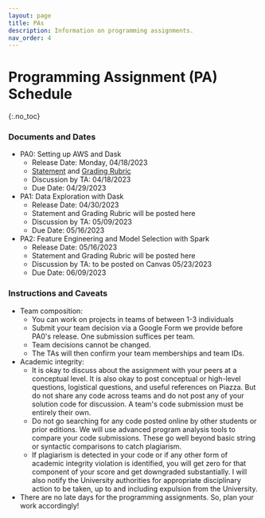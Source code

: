 ```yaml
---
layout: page
title: PAs
description: Information on programming assignments.
nav_order: 4
---
```


# Programming Assignment (PA) Schedule 
{:.no_toc}

### Documents and Dates
- PA0: Setting up AWS and Dask
    - Release Date: Monday, 04/18/2023
    - [Statement](resources/PAs/PA0.pdf) and [Grading Rubric](resources/PAs/PA0_Grading_Rubric.pdf)
    - Discussion by TA: 04/18/2023
    - Due Date: 04/29/2023
- PA1: Data Exploration with Dask
    - Release Date: 04/30/2023
    - Statement and Grading Rubric will be posted here
    - Discussion by TA: 05/09/2023
    - Due Date: 05/16/2023
- PA2: Feature Engineering and Model Selection with Spark
    - Release Date: 05/16/2023
    - Statement and Grading Rubric will be posted here
    - Discussion by TA: to be posted on Canvas 05/23/2023
    - Due Date: 06/09/2023

### Instructions and Caveats
- Team composition:
    - You can work on projects in teams of between 1-3 individuals
    - Submit your team decision via a Google Form we provide before PA0's release. One submission suffices per team. 
    - Team decisions cannot be changed.
    - The TAs will then confirm your team memberships and team IDs. 
- Academic integrity: 
    - It is okay to discuss about the assignment with your peers at a conceptual level. It is also okay to post conceptual or high-level questions, logistical questions, and useful references on Piazza. But do not share any code across teams and do not post any of your solution code for discussion. A team's code submission must be entirely their own.
    - Do not go searching for any code posted online by other students or prior editions. We will use advanced program analysis tools to compare your code submissions. These go well beyond basic string or syntactic comparisons to catch plagiarism.
    - If plagiarism is detected in your code or if any other form of academic integrity violation is identified, you will get zero for that component of your score and get downgraded substantially. I will also notify the University authorities for appropriate disciplinary action to be taken, up to and including expulsion from the University.
- There are no late days for the programming assignments. So, plan your work accordingly!
